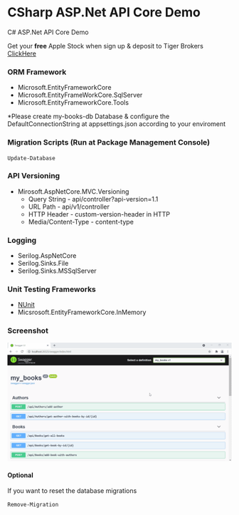 # CSharp ASP.Net API Core Demo

C# ASP.Net API Core Demo

Get your **free** Apple Stock when sign up & deposit to Tiger Brokers 
[ClickHere](https://www.tigerbrokers.com.sg/activity/forapp/invitflow-intl/signup.html?template=invite202011&lang=en_US&invite=E9WV2L)

### ORM Framework

- Microsoft.EntityFrameworkCore
- Microsoft.EntityFrameWorkCore.SqlServer
- Microsoft.EntityFrameworkCore.Tools

*Please create my-books-db Database & configure the DefaultConnectionString at appsettings.json according to your enviroment

### Migration Scripts (Run at Package Management Console)

```
Update-Database
```

### API Versioning

- Mirosoft.AspNetCore.MVC.Versioning
  - Query String - api/controller?api-version=1.1
  - URL Path  - api/v1/controller
  - HTTP Header - custom-version-header in HTTP
  - Media/Content-Type - content-type


### Logging

- Serilog.AspNetCore
- Serilog.Sinks.File
- Serilog.Sinks.MSSqlServer


### Unit Testing Frameworks

- [NUnit](https://nunit.org/)
- Micsrosoft.EntityFrameworkCore.InMemory

### Screenshot
<img src="https://github.com/ongyishen/CSharpWebAPICoreDemo/blob/main/Sample.gif?raw=true" />


#### Optional

If you want to reset the database migrations
```
Remove-Migration
```